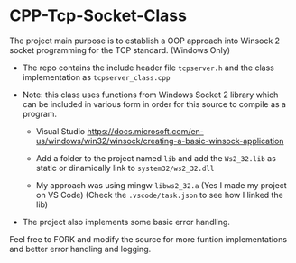 # CPP-Tcp-Socket-Class
The project main purpose is to establish a OOP approach into Winsock 2 socket programming for the TCP standard. (Windows Only)

* The repo contains the include header file ``tcpserver.h`` and the class implementation as ``tcpserver_class.cpp``

* Note: this class uses functions from Windows Socket 2 library which can be included in various form in order for this source to compile as a program.
    
    * Visual Studio https://docs.microsoft.com/en-us/windows/win32/winsock/creating-a-basic-winsock-application

    * Add a folder to the project named ``lib`` and add the ``Ws2_32.lib`` as static or dinamically link to ``system32/ws2_32.dll``

    * My approach was using mingw ``libws2_32.a`` (Yes I made my project on VS Code) (Check the ``.vscode/task.json`` to see how I linked the lib)

* The project also implements some basic error handling. 

Feel free to FORK and modify the source for more funtion implementations and better error handling and logging.
